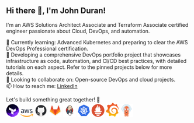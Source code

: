 ## Hi there 👋, I'm John Duran!  
I'm an AWS Solutions Architect Associate and Terraform Associate certified engineer passionate about Cloud, DevOps, and automation.  

🌱 Currently learning: Advanced Kubernetes and preparing to clear the AWS DevOps Professional certification.  
🔭 Developing a comprehensive DevOps portfolio project that showcases infrastructure as code, automation, and CI/CD best practices, with detailed tutorials on each aspect. Refer to the pinned projects below for more details.  
👯 Looking to collaborate on: Open-source DevOps and cloud projects.  
📫 How to reach me: [LinkedIn](https://www.linkedin.com/in/johnduranalzate/)  

Let's build something great together! 🚀  
<img src="https://github.com/johalduran7/ci-cd-pipelines-terraform-aws/blob/master/resources/terraform.png" width="35">  <img src="https://github.com/johalduran7/ci-cd-pipelines-terraform-aws/blob/master/resources/aws.png" width="35">  <img src="https://github.com/johalduran7/ci-cd-pipelines-terraform-aws/blob/master/resources/github.png" width="35">  <img src="https://github.com/johalduran7/ci-cd-pipelines-terraform-aws/blob/master/resources/gitlab.png" width="35">  <img src="https://github.com/johalduran7/ci-cd-pipelines-terraform-aws/blob/master/resources/jenkins.png" width="35">  <img src="https://github.com/johalduran7/ci-cd-pipelines-terraform-aws/blob/master/resources/k8s.png" width="35">  <img src="https://github.com/johalduran7/ci-cd-pipelines-terraform-aws/blob/master/resources/prometheus.png" width="35">  <img src="https://github.com/johalduran7/ci-cd-pipelines-terraform-aws/blob/master/resources/grafana.png" width="35">  <img src="https://github.com/johalduran7/ci-cd-pipelines-terraform-aws/blob/master/resources/Argo_CD.png" width="35"> 
